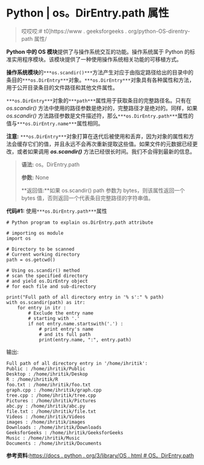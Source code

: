 # Python | os。DirEntry.path 属性

> 哎哎哎:# t0]https://www . geeksforgeeks . org/python-OS-direntry-path 属性/

**Python 中的 OS 模块**提供了与操作系统交互的功能。操作系统属于 Python 的标准实用程序模块。该模块提供了一种使用操作系统相关功能的可移植方式。

**操作系统模块**的`***os.scandir()***`方法产生对应于由指定路径给出的目录中的条目的`***os.DirEntry***`对象。`***os.DirEntry***`对象具有各种属性和方法，用于公开目录条目的文件路径和其他文件属性。

`***os.DirEntry***`对象的`***path***`属性用于获取条目的完整路径名。只有在 *os.scandir()* 方法中使用的路径参数是绝对的，完整路径才是绝对的。同样，如果 *os.scandir()* 方法路径参数是文件描述符，那么`***os.DirEntry.path***`属性的值与`***os.DirEntry.name***`属性相同。

**注意:** `***os.DirEntry***`对象打算在迭代后被使用和丢弃，因为对象的属性和方法会缓存它们的值，并且永远不会再次重新提取这些值。如果文件的元数据已经更改，或者如果调用 ***os.scandir()*** 方法已经很长时间。我们不会得到最新的信息。

> **语法:** os。DirEntry.path
> 
> **参数:** None
> 
> **返回值:**如果 os.scandir() path 参数为 bytes，则该属性返回一个 bytes 值，否则返回一个代表条目完整路径的字符串值。

**代码#1:** 使用`***os.DirEntry.path***`属性

```
# Python program to explain os.DirEntry.path attribute 

# importing os module  
import os

# Directory to be scanned
# Current working directory
path = os.getcwd()

# Using os.scandir() method
# scan the specified directory
# and yield os.DirEntry object
# for each file and sub-directory

print("Full path of all directory entry in '% s':" % path) 
with os.scandir(path) as itr:
    for entry in itr :
        # Exclude the entry name
        # starting with '.'  
        if not entry.name.startswith('.') :
            # print entry's name
            # and its full path 
            print(entry.name, ":", entry.path)
```

输出:

```
Full path of all directory entry in '/home/ihritik':
Public : /home/ihritik/Public
Desktop : /home/ihritik/Deskop
R : /home/ihritik/R
foo.txt : /home/ihritik/foo.txt
graph.cpp : /home/ihritik/graph.cpp
tree.cpp : /home/ihritik/tree.cpp
Pictures : /home/ihritik/Pictures
abc.py : /home/ihritik/abc.py
file.txt : /home/ihritik/file.txt
Videos : /home/ihritik/Videos
images : /home/ihritik/images
Downloads : /home/ihritik/Downloads
GeeksforGeeks : /home/ihritik/GeeksforGeeks
Music : /home/ihritik/Music
Documents : /home/ihritik/Documents

```

**参考资料:**[https://docs . python . org/3/library/OS . html # OS。DirEntry.path](https://docs.python.org/3/library/os.html#os.DirEntry.path)